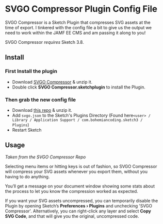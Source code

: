 # SVGO Compressor Plugin Config File

SVGO Compressor is a Sketch Plugin that compresses SVG assets at the time of export. I tinkered with the config file a bit to give us the output we need to work within the JAMF EE CMS and am passing it along to you!

SVGO Compressor *requires* Sketch 3.8.

## Install

### First Install the plugin
- Download [SVGO Compressor](https://github.com/BohemianCoding/svgo-compressor/archive/master.zip) & unzip it.
- Double click **SVGO Compressor.sketchplugin** to install the Plugin.

### Then grab the new config file
- Download [this repo](https://github.com/cwgieselman/sketch-plugin-config/archive/master.zip) & unzip it.
- Add `svgo.json` to the Sketch's Plugins Directory (Found here`<user> / Library / Application Support / com.bohemiancoding.sketch3 / Plugins`)
- Restart Sketch

## Usage
*Taken from the SVGO Compressor Repo*

Selecting menu items or hitting keys is out of fashion, so SVGO Compressor will compress your SVG assets whenever you export them, without you having to do anything.

You’ll get a message on your document window showing some stats about the process to let you know the compression worked as expected.

If you want your SVG assets uncompressed, you can temporarily disable the Plugin by opening Sketch’s **Preferences › Plugins** and unchecking 'SVGO Compressor'. Alternatively, you can right-click any layer and select **Copy SVG Code**, and that will give you the original, uncompressed code.
